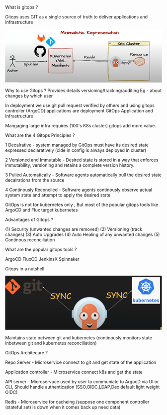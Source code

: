 What is gitops ?

Gitops uses GIT as a single source of truth to deliver applications and infrastructure

![alt text](image.png)

Why to use Gitops ?
Provides details versioning/tracking/auditing 
Eg:- about changes by which user

In deployment we use git pull request verified by others and using  gitops controller (ArgoCD) applications are deployment
GitOps Application and Infrastructure

Mangaging large infra requires (100's K8s cluster) gitops add more value.

What are the 4 Gitops Principles ?

1 Decalrative - system managed by GitOps must have its desired state expressed declaratively (cide in config is always deployed in cluster)

2 Versioned and Immutable - Desired state is stored in a way that enforces immutability, versioning and retains a complete version history. 

3 Pulled Automatically - Software agents automatically pull the desired state decalrations from the source 

4 Continously Reconciled - Software agents continously observe actual system state and attempt to apply the desired state

GitOps is not for kubernetes only , But most of the popular gitops tools like ArgoCD and Flux target kubernetes

Advantages of Gitops ?

(1) Security (unwanted changes are removed)
(2) Versioning (track changes)
(3) Auto Upgrades
(4) Auto Healing of any unwanted changes
(5) Continous reconciliation

What are the popular gitops tools ?

ArgoCD
FluxCD
JenkinsX
Spinnaker

 Gitops in a nutshell

 ![alt text](image-1.png)

Maintains state between git and kubernetes (continously monitors state inbetween git and kubernetes reconciliation)

GitOps Architecure ?


Repo Server - Microservice connect to git and get state of the application

Application controller - Microservice connect k8s and get the state

API server - Microservuce used by user to communiate to ArgocD via UI or CLI, Should handle authentication (SSO,OIDC,LDAP,Dex default light weight OIDC)

Redis - Microservice for cacheing (suppose one component controller (stateful set) is down when it comes back up need data)




